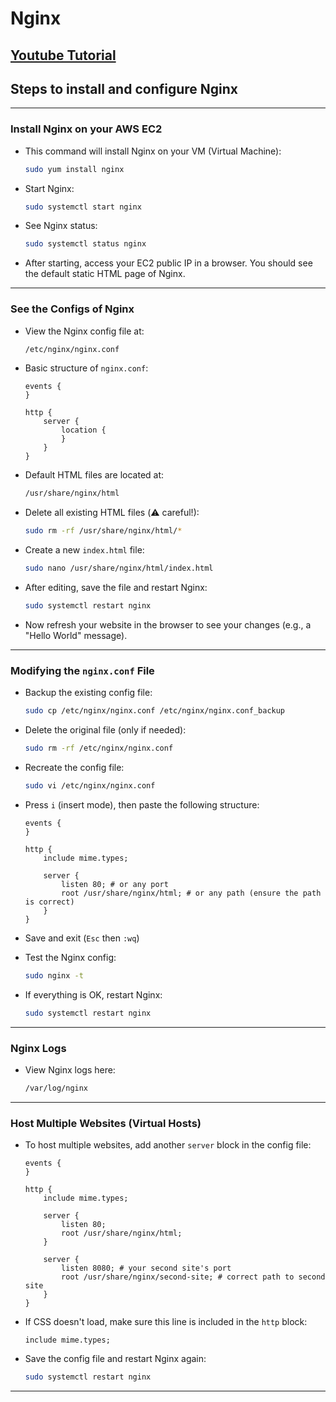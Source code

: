 # Nginx

## [Youtube Tutorial](https://www.youtube.com/watch?v=NTOcdjMs8E4)

## Steps to install and configure Nginx

---

### Install Nginx on your AWS EC2

- This command will install Nginx on your VM (Virtual Machine):

  ```bash
  sudo yum install nginx
  ```

- Start Nginx:

  ```bash
  sudo systemctl start nginx
  ```

- See Nginx status:

  ```bash
  sudo systemctl status nginx
  ```

- After starting, access your EC2 public IP in a browser. You should see the default static HTML page of Nginx.

---

### See the Configs of Nginx

- View the Nginx config file at:

  ```bash
  /etc/nginx/nginx.conf
  ```

- Basic structure of `nginx.conf`:

  ```nginx
  events {
  }

  http {
      server {
          location {
          }
      }
  }
  ```

- Default HTML files are located at:

  ```bash
  /usr/share/nginx/html
  ```

- Delete all existing HTML files (⚠️ careful!):

  ```bash
  sudo rm -rf /usr/share/nginx/html/*
  ```

- Create a new `index.html` file:

  ```bash
  sudo nano /usr/share/nginx/html/index.html
  ```

- After editing, save the file and restart Nginx:

  ```bash
  sudo systemctl restart nginx
  ```

- Now refresh your website in the browser to see your changes (e.g., a "Hello World" message).

---

### Modifying the `nginx.conf` File

- Backup the existing config file:

  ```bash
  sudo cp /etc/nginx/nginx.conf /etc/nginx/nginx.conf_backup
  ```

- Delete the original file (only if needed):

  ```bash
  sudo rm -rf /etc/nginx/nginx.conf
  ```

- Recreate the config file:

  ```bash
  sudo vi /etc/nginx/nginx.conf
  ```

- Press `i` (insert mode), then paste the following structure:

  ```nginx
  events {
  }

  http {
      include mime.types;

      server {
          listen 80; # or any port
          root /usr/share/nginx/html; # or any path (ensure the path is correct)
      }
  }
  ```

- Save and exit (`Esc` then `:wq`)

- Test the Nginx config:

  ```bash
  sudo nginx -t
  ```

- If everything is OK, restart Nginx:

  ```bash
  sudo systemctl restart nginx
  ```

---

### Nginx Logs

- View Nginx logs here:

  ```bash
  /var/log/nginx
  ```

---

### Host Multiple Websites (Virtual Hosts)

- To host multiple websites, add another `server` block in the config file:

  ```nginx
  events {
  }

  http {
      include mime.types;

      server {
          listen 80;
          root /usr/share/nginx/html;
      }

      server {
          listen 8080; # your second site's port
          root /usr/share/nginx/second-site; # correct path to second site
      }
  }
  ```

- If CSS doesn't load, make sure this line is included in the `http` block:

  ```nginx
  include mime.types;
  ```

- Save the config file and restart Nginx again:

  ```bash
  sudo systemctl restart nginx
  ```

---
